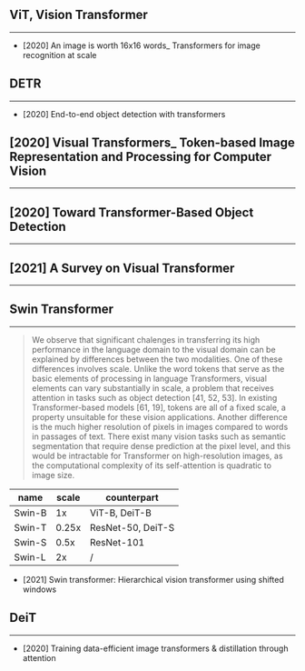 ## ViT, Vision Transformer
---
- [2020] An image is worth 16x16 words_ Transformers for image recognition at scale

## DETR
---
- [2020] End-to-end object detection with transformers

## [2020] Visual Transformers_ Token-based Image Representation and Processing for Computer Vision
---

## [2020] Toward Transformer-Based Object Detection
---

## [2021] A Survey on Visual Transformer
---

## Swin Transformer
---
> We observe that significant chalenges in transferring its high performance in the language domain to the visual domain can be explained by differences between the two modalities. One of these differences involves scale. Unlike the word tokens that serve as the basic elements of processing in language Transformers, visual elements can vary substantially in scale, a problem that receives attention in tasks such as object detection [41, 52, 53]. In existing Transformer-based models [61, 19], tokens are all of a fixed scale, a property unsuitable for these vision applications. Another difference is the much higher resolution of pixels in images compared to words in passages of text. There exist many vision tasks such as semantic segmentation that require dense prediction at the pixel level, and this would be intractable for Transformer on high-resolution images, as the computational complexity of its self-attention is quadratic to image size.

name   | scale | counterpart
-------|-------|--------
Swin-B | 1x    | ViT-B, DeiT-B
Swin-T | 0.25x | ResNet-50, DeiT-S
Swin-S | 0.5x  | ResNet-101
Swin-L | 2x    | /


- [2021] Swin transformer: Hierarchical vision transformer using shifted windows

## DeiT
---
- [2020] Training data-efficient image transformers & distillation through attention
